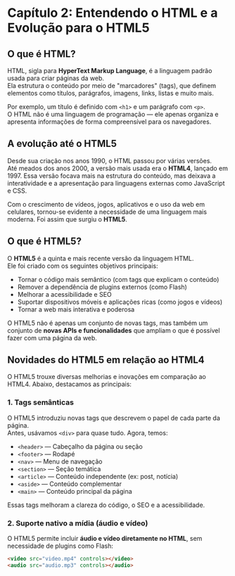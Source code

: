 # Capítulo 2: Entendendo o HTML e a Evolução para o HTML5

## O que é HTML?

HTML, sigla para **HyperText Markup Language**, é a linguagem padrão usada para criar páginas da web.  
Ela estrutura o conteúdo por meio de "marcadores" (tags), que definem elementos como títulos, parágrafos, imagens, links, listas e muito mais.

Por exemplo, um título é definido com `<h1>` e um parágrafo com `<p>`.  
O HTML não é uma linguagem de programação — ele apenas organiza e apresenta informações de forma compreensível para os navegadores.

## A evolução até o HTML5

Desde sua criação nos anos 1990, o HTML passou por várias versões.  
Até meados dos anos 2000, a versão mais usada era o **HTML4**, lançado em 1997. Essa versão focava mais na estrutura do conteúdo, mas deixava a interatividade e a apresentação para linguagens externas como JavaScript e CSS.

Com o crescimento de vídeos, jogos, aplicativos e o uso da web em celulares, tornou-se evidente a necessidade de uma linguagem mais moderna. Foi assim que surgiu o **HTML5**.

## O que é HTML5?

O **HTML5** é a quinta e mais recente versão da linguagem HTML.  
Ele foi criado com os seguintes objetivos principais:

- Tornar o código mais semântico (com tags que explicam o conteúdo)
- Remover a dependência de plugins externos (como Flash)
- Melhorar a acessibilidade e SEO
- Suportar dispositivos móveis e aplicações ricas (como jogos e vídeos)
- Tornar a web mais interativa e poderosa

O HTML5 não é apenas um conjunto de novas tags, mas também um conjunto de **novas APIs e funcionalidades** que ampliam o que é possível fazer com uma página da web.

## Novidades do HTML5 em relação ao HTML4

O HTML5 trouxe diversas melhorias e inovações em comparação ao HTML4. Abaixo, destacamos as principais:

### 1. Tags semânticas

O HTML5 introduziu novas tags que descrevem o papel de cada parte da página.  
Antes, usávamos `<div>` para quase tudo. Agora, temos:

- `<header>` — Cabeçalho da página ou seção  
- `<footer>` — Rodapé  
- `<nav>` — Menu de navegação  
- `<section>` — Seção temática  
- `<article>` — Conteúdo independente (ex: post, notícia)  
- `<aside>` — Conteúdo complementar  
- `<main>` — Conteúdo principal da página  

Essas tags melhoram a clareza do código, o SEO e a acessibilidade.

### 2. Suporte nativo a mídia (áudio e vídeo)

O HTML5 permite incluir **áudio e vídeo diretamente no HTML**, sem necessidade de plugins como Flash:

```html
<video src="video.mp4" controls></video>
<audio src="audio.mp3" controls></audio>
